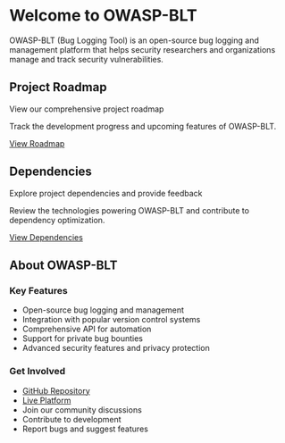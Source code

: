# Welcome to OWASP-BLT

OWASP-BLT (Bug Logging Tool) is an open-source bug logging and management platform that helps security researchers and organizations manage and track security vulnerabilities.

## Project Roadmap

View our comprehensive project roadmap

Track the development progress and upcoming features of OWASP-BLT.

[View Roadmap](/roadmap)

## Dependencies

Explore project dependencies and provide feedback

Review the technologies powering OWASP-BLT and contribute to dependency optimization.

[View Dependencies](/dependencies)

## About OWASP-BLT

### Key Features

- Open-source bug logging and management
- Integration with popular version control systems
- Comprehensive API for automation
- Support for private bug bounties
- Advanced security features and privacy protection

### Get Involved

- [GitHub Repository](https://github.com/OWASP-BLT/BLT)
- [Live Platform](https://blt.owasp.org)
- Join our community discussions
- Contribute to development
- Report bugs and suggest features

